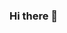 ### Hi there 👋

<!--
**sseals1/sseals1** is a ✨ _special_ ✨ repository because its `README.md` (this file) appears on your GitHub profile.

Here are some ideas to get you started:

- Check out my Resume https://docs.google.com/document/d/1gd9fr-l4qrNyMXVWfqjGccpUNxJWC-2X/edit#heading=h.gjdgxs
- 🔭 I’m currently working on ...
- 🌱 I’m currently learning ...
- 👯 I’m looking to collaborate on ...
- 🤔 I’m looking for help with ...
- 💬 Ask me about ...
- 📫 How to reach me: ...
- 😄 Pronouns: ...
- ⚡ Fun fact: ...
-->
